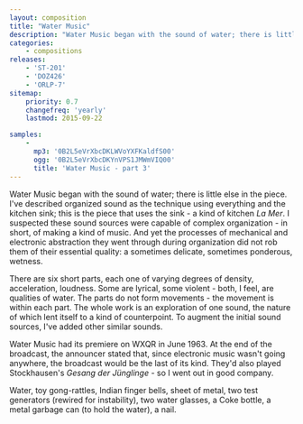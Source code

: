 ```yaml
---
layout: composition
title: "Water Music"
description: "Water Music began with the sound of water; there is little else in the piece. I've described organized sound as the technique using everything and the kitchen sink; this is the piece that uses the sink - a kind of kitchen La Mer"
categories:
    - compositions
releases:
    - 'ST-201'
    - 'DOZ426'
    - 'ORLP-7'
sitemap:
    priority: 0.7
    changefreq: 'yearly'
    lastmod: 2015-09-22

samples:
    - 
      mp3: '0B2L5eVrXbcDKLWVoYXFKaldfS00'
      ogg: '0B2L5eVrXbcDKYnVPS1JMWmVIQ00'
      title: 'Water Music - part 3'
---
```


Water Music began with the sound of water; there is little else in the piece. I've described organized sound as the technique using everything and the kitchen sink; this is the piece that uses the sink - a kind of kitchen *La Mer*. I suspected these sound sources were capable of complex organization - in short, of making a kind of music. And yet the processes of mechanical and electronic abstraction they went through during organization did not rob them of their essential quality: a sometimes delicate, sometimes ponderous, wetness.

There are six short parts, each one of varying degrees of density, acceleration, loudness. Some are lyrical, some violent - both, I feel, are qualities of water. The parts do not form movements - the movement is within each part. The whole work is an exploration of one sound, the nature of which lent itself to a kind of counterpoint. To augment the initial sound sources, I've added other similar sounds.

Water Music had its premiere on WXQR in June 1963. At the end of the broadcast, the announcer stated that, since electronic music wasn't going anywhere, the broadcast would be the last of its kind. They'd also played Stockhausen's *Gesang der Jünglinge* - so I went out in good company.

Water, toy gong-rattles, Indian finger bells, sheet of metal, two test generators (rewired for instability), two water glasses, a Coke bottle, a metal garbage can (to hold the water), a nail.
